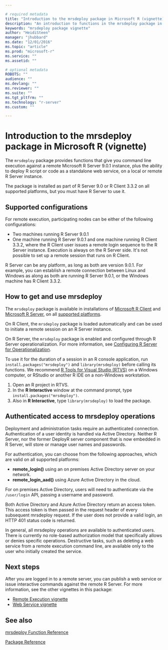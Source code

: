 ```yaml
---

# required metadata
title: "Introduction to the mrsdeploy package in Microsoft R (vignette)"
description: "An introduction to functions in the mrsdeploy package in Microsoft R"
keywords: "mrsdeploy package vignette"
author: "HeidiSteen"
manager: "jhubbard"
ms.date: "12/01/2016"
ms.topic: "article"
ms.prod: "microsoft-r"
ms.service: ""
ms.assetid: ""

# optional metadata
ROBOTS: ""
audience: ""
ms.devlang: ""
ms.reviewer: ""
ms.suite: ""
ms.tgt_pltfrm: ""
ms.technology: "r-server"
ms.custom: ""

---
```


# Introduction to the mrsdeploy package in Microsoft R (vignette)

The `mrsdeploy` package provides functions that give you command line execution against a remote Microsoft R Server 9.0.1 instance, plus the ability to deploy R script or code as a standalone web service, on a local or remote R Server instance.

The package is installed as part of R Server 9.0 or R Client 3.3.2 on all supported platforms, but you must have R Server to use it.

## Supported configurations

For remote execution, participating nodes can be either of the following configurations:

+ Two machines running R Server 9.0.1
+ One machine running R Server 9.0.1 and one machine running R Client 3.3.2, where the R Client user issues a remote login sequence to the R Server instance. Execution is always on the R Server side. It's not possible to set up a remote session that runs on R Client.

R Server can be any platform, as long as both are version 9.0.1. For example, you can establish a remote connection between Linux and Windows as along as both are running R Server 9.0.1, or the Windows machine has R Client 3.3.2.

## How to get and use mrsdeploy

The `mrsdeploy` package is available in installations of [Microsoft R Client](https://msdn.microsoft.com/microsoft-r/r-client) and [Microsoft R Server](https://msdn.microsoft.com/microsoft-r/rserver), on all [supported platforms](https://msdn.microsoft.com/microsoft-r/rserver-install-supported-platforms).

On R Client, the `mrsdeploy` package is loaded automatically and can be used to initiate a remote session on an R Server instance.

On R Server, the `mrsdeploy` package is enabled and configured through R Server operationalization. For more information, see [Configuring R Server for Operationalization](~/operationalize/configuration-initial.md).

To use it for the duration of a session in an R console application, run `install.packages("mrsdeploy")` and `library(mrsdeploy)` before calling its functions. We recommend [R Tools for Visual Studio (RTVS)](https://www.visualstudio.com/vs/rtvs/) on a Windows computer, or RStudio or another R IDE on a non-Windows workstation.

1. Open an R project in RTVS.
2. In the **R Interactive** window at the command prompt, type `install.packages("mrsdeploy")`.
3. Also in **R Interactive**, type `library(mrsdeploy)` to load the package.

## Authenticated access to mrsdeploy operations

Deployment and administration tasks require an authenticated connection. Authentication of a user identity is handled via Active Directory. Neither R Server, nor the former DeployR server component that is now embedded in R Server, will store or manage user names and passwords.

For authentication, you can choose from the following approaches, which are valid on all supported platforms:

- **remote_login()** using an on premises Active Directory server on your network.
- **remote_login_aad()** using Azure Active Directory in the cloud.

For on premises Active Directory, users will need to authenticate via the `/user/login` API, passing a username and password.

Both Active Directory and Azure Active Directory return an access token. This access token is then passed in the request header of every subsequent mrsdeploy request. If the user does not provide a valid login, an HTTP 401 status code is returned.

In general, all mrsdeploy operations are available to authenticated users. There is currently no role-based authorization model that specifically allows or denies specific operations. Destructive tasks, such as deleting a web service from a remote execution command line, are available only to the user who initially created the service.

## Next steps

After you are logged in to a remote server, you can publish a web service or issue interactive commands against the remote R Server. For more information, see the other vignettes in this package:

+ [Remote Execution vignette](mrsdeploy-remoteexec-vignette.md)
+ [Web Service vignette](mrsdeploy-websrv-vignette.md)

## See also

[mrsdeploy Function Reference](mrsdeploy.md)

[Package Reference](../package-reference.md)
